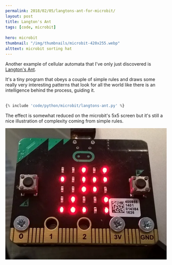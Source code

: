 ```yaml
---
permalink: 2018/02/05/langtons-ant-for-microbit/
layout: post
title: Langton's Ant
tags: [code, microbit]

hero: microbit
thumbnail: "/img/thumbnails/microbit-420x255.webp"
alttext: microbit sorting hat
---
```


Another example of cellular automata that I've only just discovered is <a href="https://en.wikipedia.org/wiki/Langton's_ant">Langton's Ant</a>.

It's a tiny program that obeys a couple of simple rules and draws some really very interesting patterns that look for all the world like
there is an intelligence behind the process, guiding it.

```python

{% include 'code/python/microbit/langtons-ant.py' %}

```

The effect is somewhat reduced on the microbit's 5x5 screen but it's still a nice illustration of complexity coming from simple rules.

![ant](/img/posts/langtons-ant/langtons-ant.webp)
